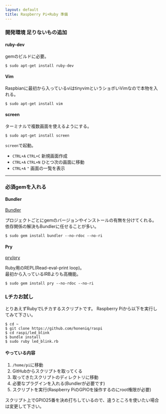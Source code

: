 ```yaml
---
layout: default  
title: Raspberry Pi+Ruby 準備
---
```


### 開発環境 足りないもの追加

#### ruby-dev

gemのビルドに必要。

```
$ sudo apt-get install ruby-dev
```

#### Vim

Raspbianに最初から入っているviはtinyvimというショボいVimなので本物を入れる。

```
$ sudo apt-get install vim
```


#### screen

ターミナルで複数画面を使えるようにする。

```
$ sudo apt-get install screen
```

``screen``で起動。

* ``CTRL+A`` ``CTRL+C`` 新規画面作成
* ``CTRL+A`` ``CTRL+N`` ひとつ次の画面に移動
* ``CTRL+A`` ``"`` 画面の一覧を表示

---

### 必須gemを入れる

#### Bundler

[Bundler](http://bundler.io/)

プロジェクトごとにgemのバージョンやインストールの有無を分けてくれる。  
依存関係の解決もBundlerに任せることが多い。

```
$ sudo gem install bundler --no-rdoc --no-ri
```


#### Pry

[pry/pry](https://github.com/pry/pry)

Ruby用のREPL(Read-eval-print loop)。  
最初から入っているIRBよりも高機能。

```
$ sudo gem install pry --no-rdoc --no-ri
```

### Lチカお試し

とりあえずRubyでLチカするスクリプトです。 
Raspberry Piから以下を実行してみて下さい。

```
$ cd ~
$ git clone https://github.com/honeniq/raspi
$ cd raspi/led_blink
$ bundle install
$ sudo ruby led_blink.rb
```

#### やっている内容

1. ``/home/pi``に移動
2. GitHubからスクリプトを取ってくる
3. 取ってきたスクリプトのディレクトリに移動
4. 必要なプラグインを入れる(Bundlerが必要です)
5. スクリプトを実行(Raspberry PiのGPIOを操作するのにroot権限が必要)

スクリプト上でGPIO25番を決め打ちしているので、違うところを使いたい場合は変更して下さい。
